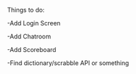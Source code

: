 Things to do:

-Add Login Screen

-Add Chatroom

-Add Scoreboard

-Find dictionary/scrabble API or something